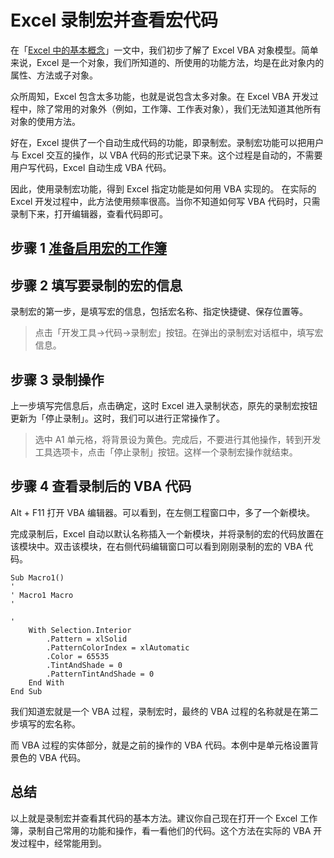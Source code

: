 # Excel 录制宏并查看宏代码

在「[Excel 中的基本概念](./basicConcepts.md)」一文中，我们初步了解了 Excel VBA 对象模型。简单来说，Excel 是一个对象，我们所知道的、所使用的功能方法，均是在此对象内的属性、方法或子对象。

众所周知，Excel 包含太多功能，也就是说包含太多对象。在 Excel VBA 开发过程中，除了常用的对象外（例如，工作簿、工作表对象），我们无法知道其他所有对象的使用方法。

好在，Excel 提供了一个自动生成代码的功能，即录制宏。录制宏功能可以把用户与 Excel 交互的操作，以 VBA 代码的形式记录下来。这个过程是自动的，不需要用户写代码，Excel 自动生成 VBA 代码。

因此，使用录制宏功能，得到 Excel 指定功能是如何用 VBA 实现的。 在实际的 Excel 开发过程中，此方法使用频率很高。当你不知道如何写 VBA 代码时，只需录制下来，打开编辑器，查看代码即可。

## 步骤 1 [准备启用宏的工作簿](./saveWorkbookContainVBACode.md)

## 步骤 2 填写要录制的宏的信息

录制宏的第一步，是填写宏的信息，包括宏名称、指定快捷键、保存位置等。

> 点击「开发工具→代码→录制宏」按钮。在弹出的录制宏对话框中，填写宏信息。

## 步骤 3 录制操作

上一步填写完信息后，点击确定，这时 Excel 进入录制状态，原先的录制宏按钮更新为「停止录制」。这时，我们可以进行正常操作了。

> 选中 A1 单元格，将背景设为黄色。完成后，不要进行其他操作，转到开发工具选项卡，点击「停止录制」按钮。这样一个录制宏操作就结束。

## 步骤 4 查看录制后的 VBA 代码

Alt + F11 打开 VBA 编辑器。可以看到，在左侧工程窗口中，多了一个新模块。

完成录制后，Excel 自动以默认名称插入一个新模块，并将录制的宏的代码放置在该模块中。双击该模块，在右侧代码编辑窗口可以看到刚刚录制的宏的 VBA 代码。

```vba
﻿Sub Macro1()
'
' Macro1 Macro
'

'
    With Selection.Interior
        .Pattern = xlSolid
        .PatternColorIndex = xlAutomatic
        .Color = 65535
        .TintAndShade = 0
        .PatternTintAndShade = 0
    End With
End Sub
```

我们知道宏就是一个 VBA 过程，录制宏时，最终的 VBA 过程的名称就是在第二步填写的宏名称。

而 VBA 过程的实体部分，就是之前的操作的 VBA 代码。本例中是单元格设置背景色的 VBA 代码。

## 总结

以上就是录制宏并查看其代码的基本方法。建议你自己现在打开一个 Excel 工作簿，录制自己常用的功能和操作，看一看他们的代码。这个方法在实际的 VBA 开发过程中，经常能用到。



